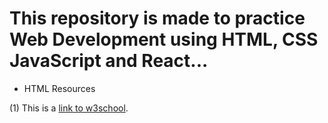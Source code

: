 # This repository is made to practice Web Development using HTML, CSS JavaScript and React...
- HTML Resources

(1) This is a [link to w3school][1].

[1]: https://www.w3schools.com/html/
